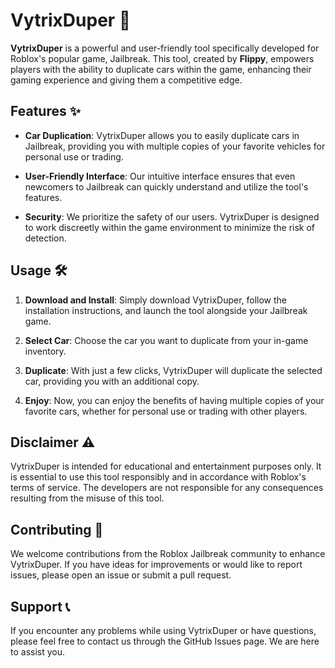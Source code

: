 # VytrixDuper 🚗

**VytrixDuper** is a powerful and user-friendly tool specifically developed for Roblox's popular game, Jailbreak. This tool, created by **Flippy**, empowers players with the ability to duplicate cars within the game, enhancing their gaming experience and giving them a competitive edge.

## Features ✨

- **Car Duplication**: VytrixDuper allows you to easily duplicate cars in Jailbreak, providing you with multiple copies of your favorite vehicles for personal use or trading.

- **User-Friendly Interface**: Our intuitive interface ensures that even newcomers to Jailbreak can quickly understand and utilize the tool's features.

- **Security**: We prioritize the safety of our users. VytrixDuper is designed to work discreetly within the game environment to minimize the risk of detection.

## Usage 🛠️

1. **Download and Install**: Simply download VytrixDuper, follow the installation instructions, and launch the tool alongside your Jailbreak game.

2. **Select Car**: Choose the car you want to duplicate from your in-game inventory.

3. **Duplicate**: With just a few clicks, VytrixDuper will duplicate the selected car, providing you with an additional copy.

4. **Enjoy**: Now, you can enjoy the benefits of having multiple copies of your favorite cars, whether for personal use or trading with other players.

## Disclaimer ⚠️

VytrixDuper is intended for educational and entertainment purposes only. It is essential to use this tool responsibly and in accordance with Roblox's terms of service. The developers are not responsible for any consequences resulting from the misuse of this tool.

## Contributing 🤝

We welcome contributions from the Roblox Jailbreak community to enhance VytrixDuper. If you have ideas for improvements or would like to report issues, please open an issue or submit a pull request.

## Support 📞

If you encounter any problems while using VytrixDuper or have questions, please feel free to contact us through the GitHub Issues page. We are here to assist you.
